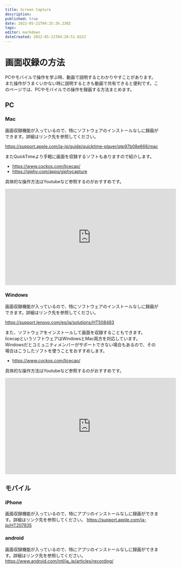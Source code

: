 ```yaml
---
title: Screen Capture
description: 
published: true
date: 2022-05-21T04:25:26.230Z
tags: 
editor: markdown
dateCreated: 2022-05-21T04:20:51.022Z
---
```


# 画面収録の方法

PCやモバイルで操作を学ぶ時、動画で説明するとわかりやすことがあります。また操作がうまくいかない時に説明するときも動画で共有できると便利です。このページでは、PCやモバイルでの操作を録画する方法まとめます。


## PC

### Mac

画面収録機能が入っているので、特にソフトウェアのインストールなしに録画ができます。詳細はリンク先を参照してください。

https://support.apple.com/ja-jp/guide/quicktime-player/qtp97b08e666/mac

またQuickTimeより手軽に画面を収録するソフトもありますので紹介します。

- https://www.cockos.com/licecap/
- https://giphy.com/apps/giphycapture

具体的な操作方法はYoutubeなど参照するのがおすすめです。

<iframe width="560" height="315" src="https://www.youtube.com/embed/m-4cJMBGfS4" title="YouTube video player" frameborder="0" allow="accelerometer; autoplay; clipboard-write; encrypted-media; gyroscope; picture-in-picture" allowfullscreen></iframe>

### Windows

画面収録機能が入っているので、特にソフトウェアのインストールなしに録画ができます。詳細はリンク先を参照してください。

https://support.lenovo.com/es/ja/solutions/HT508483

また、ソフトウェアをインストールして画面を収録することもできます。licecapというソフトウェアはWindowsとMac両方を対応しています。Windowsだとコミュニティメンバーがサポートできない場合もあるので、その場合はこうしたソフトを使うことをおすすめします。

- https://www.cockos.com/licecap/

具体的な操作方法はYoutubeなど参照するのがおすすめです。

<iframe width="560" height="315" src="https://www.youtube.com/embed/G4UoZE7W5kw" title="YouTube video player" frameborder="0" allow="accelerometer; autoplay; clipboard-write; encrypted-media; gyroscope; picture-in-picture" allowfullscreen></iframe>


## モバイル

### iPhone

画面収録機能が入っているので、特にアプリのインストールなしに録画ができます。詳細はリンク先を参照してください。
https://support.apple.com/ja-jp/HT207935


### android

画面収録機能が入っているので、特にアプリのインストールなしに録画ができます。詳細はリンク先を参照してください。
https://www.android.com/intl/ja_jp/articles/recording/